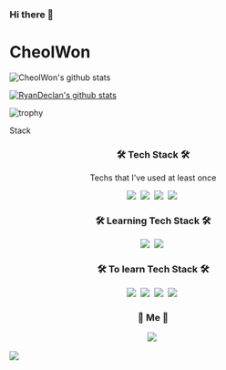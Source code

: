 ### Hi there 👋
# CheolWon

![CheolWon's github stats](https://github-readme-stats.vercel.app/api?username=RyanDeclan&show_icons=true)

[![RyanDeclan's github stats](https://github-readme-stats.vercel.app/api/top-langs/?username=RyanDeclan&show_icons=true&hide_border=true&title_color=004386&icon_color=004386&layout=compact)](https://github.com/RyanDeclan)

![trophy](https://github-profile-trophy.vercel.app/?username=RyanDeclan)


<!--
**RyanDeclan/RyanDeclan** is a ✨ _special_ ✨ repository because its `README.md` (this file) appears on your GitHub profile.

Here are some ideas to get you started:

- 🔭 I’m currently working on ...
- 🌱 I’m currently learning ...
- 👯 I’m looking to collaborate on ...
- 🤔 I’m looking for help with ...
- 💬 Ask me about ...
- 📫 How to reach me: ...
- 😄 Pronouns: ...
- ⚡ Fun fact: ...
-->

Stack



<h3 align="center">🛠 Tech Stack 🛠</h3>

<p align="center"> Techs that I've used at least once </p>

<p align="center">
  <img src="https://img.shields.io/badge/Python-3766AB?style=flat-square&logo=Python&logoColor=white"/></a>&nbsp 
  <img src="https://img.shields.io/badge/Javascript-ffb13b?style=flat-square&logo=javascript&logoColor=white"/></a>&nbsp 
  <img src="https://img.shields.io/badge/css-1572B6?style=flat-square&logo=css3&logoColor=white"/></a>&nbsp
  <img src="https://img.shields.io/badge/React-61DAFB?style=flat-square&logo=React&logoColor=white"/></a>&nbsp 
  <br>
</p>

<h3 align="center">🛠 Learning Tech Stack 🛠</h3>
<p align="center">
  <img src="https://img.shields.io/badge/Node.js-339933?style=flat-square&logo=Node.js&logoColor=white"/></a>&nbsp
  <img src="https://img.shields.io/badge/TypeScript-3178C6?style=flat-square&logo=TypeScript&logoColor=white"/></a>&nbsp
  
</p>

<h3 align="center">🛠 To learn Tech Stack 🛠</h3>
<p align="center">
  <img src="https://img.shields.io/badge/Next.js-000000?style=flat-square&logo=Next.js&logoColor=white"/></a>&nbsp
  <img src="https://img.shields.io/badge/aws-333664?style=flat-square&logo=amazon-aws&logoColor=white"/></a>&nbsp
  <img src="https://img.shields.io/badge/Cloudflare-F38020?style=flat-square&logo=Cloudflare&logoColor=white"/></a>&nbsp
  <img src="https://img.shields.io/badge/Tailwind-CSS-06B6D4?style=flat-square&logo=Tailwind-CSS&logoColor=white"/></a>&nbsp
  
</p>


<h3 align="center"> 🧸 Me 🧸 </h3>
<p align="center">
  <a href="https://html-jc.tistory.com/"><img src="https://img.shields.io/badge/Tech%20Blog-11B48A?style=flat-square&logo=Vimeo&logoColor=white&link=https://html-jc.tistory.com"/></a>&nbsp
  
  
  <a href="https://hits.seeyoufarm.com"><img src="https://hits.seeyoufarm.com/api/count/incr/badge.svg?url=https%3A%2F%2Fgithub.com%2Fgjbae1212%2Fhit-counter&count_bg=%2379C83D&title_bg=%23555555&icon=&icon_color=%23E7E7E7&title=hits&edge_flat=false"/></a>
